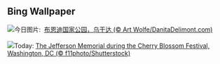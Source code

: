 ## Bing Wallpaper
![](https://www.bing.com/th?id=OHR.BwindiNationalForest_ZH-CN0436137473_UHD.jpg&w=1000)今日图片: &nbsp;[布恩迪国家公园，乌干达 (© Art Wolfe/DanitaDelimont.com)](https://www.bing.com/th?id=OHR.BwindiNationalForest_ZH-CN0436137473_UHD.jpg)
<br><br/>
![](https://www.bing.com/th?id=OHR.CherryBlossomsDC_EN-US3285783737_UHD.jpg&w=1000)Today: [The Jefferson Memorial during the Cherry Blossom Festival, Washington, DC (© f11photo/Shutterstock)](https://www.bing.com/th?id=OHR.CherryBlossomsDC_EN-US3285783737_UHD.jpg)
<br><br/>
